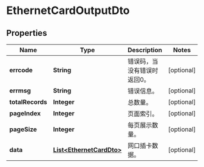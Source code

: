 
# EthernetCardOutputDto

## Properties
Name | Type | Description | Notes
------------ | ------------- | ------------- | -------------
**errcode** | **String** | 错误码，当没有错误时返回0。 |  [optional]
**errmsg** | **String** | 错误信息。 |  [optional]
**totalRecords** | **Integer** | 总数量。 |  [optional]
**pageIndex** | **Integer** | 页面索引。 |  [optional]
**pageSize** | **Integer** | 每页展示数量。 |  [optional]
**data** | [**List&lt;EthernetCardDto&gt;**](EthernetCardDto.md) | 网口插卡数据。 |  [optional]



